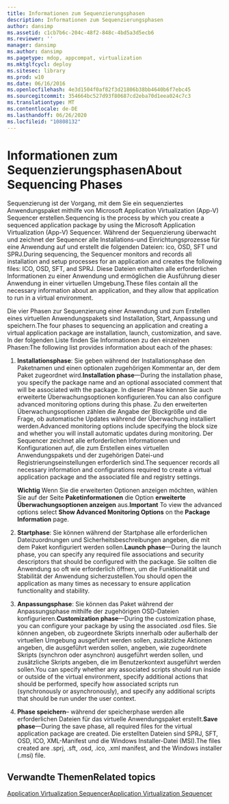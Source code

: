 ```yaml
---
title: Informationen zum Sequenzierungsphasen
description: Informationen zum Sequenzierungsphasen
author: dansimp
ms.assetid: c1cb7b6c-204c-48f2-848c-4bd5a3d5ecb6
ms.reviewer: ''
manager: dansimp
ms.author: dansimp
ms.pagetype: mdop, appcompat, virtualization
ms.mktglfcycl: deploy
ms.sitesec: library
ms.prod: w10
ms.date: 06/16/2016
ms.openlocfilehash: 4e3d1504f0af82f3d21806b38bb4640b6f7ebc45
ms.sourcegitcommit: 354664bc527d93f80687cd2eba70d1eea024c7c3
ms.translationtype: MT
ms.contentlocale: de-DE
ms.lasthandoff: 06/26/2020
ms.locfileid: "10808132"
---
```

# <span data-ttu-id="fc132-103">Informationen zum Sequenzierungsphasen</span><span class="sxs-lookup"><span data-stu-id="fc132-103">About Sequencing Phases</span></span>


<span data-ttu-id="fc132-104">Sequenzierung ist der Vorgang, mit dem Sie ein sequenziertes Anwendungspaket mithilfe von Microsoft Application Virtualization (App-V) Sequencer erstellen.</span><span class="sxs-lookup"><span data-stu-id="fc132-104">Sequencing is the process by which you create a sequenced application package by using the Microsoft Application Virtualization (App-V) Sequencer.</span></span> <span data-ttu-id="fc132-105">Während der Sequenzierung überwacht und zeichnet der Sequencer alle Installations-und Einrichtungsprozesse für eine Anwendung auf und erstellt die folgenden Dateien: ico, OSD, SFT und SPRJ.</span><span class="sxs-lookup"><span data-stu-id="fc132-105">During sequencing, the Sequencer monitors and records all installation and setup processes for an application and creates the following files: ICO, OSD, SFT, and SPRJ.</span></span> <span data-ttu-id="fc132-106">Diese Dateien enthalten alle erforderlichen Informationen zu einer Anwendung und ermöglichen die Ausführung dieser Anwendung in einer virtuellen Umgebung.</span><span class="sxs-lookup"><span data-stu-id="fc132-106">These files contain all the necessary information about an application, and they allow that application to run in a virtual environment.</span></span>

<span data-ttu-id="fc132-107">Die vier Phasen zur Sequenzierung einer Anwendung und zum Erstellen eines virtuellen Anwendungspakets sind Installation, Start, Anpassung und speichern.</span><span class="sxs-lookup"><span data-stu-id="fc132-107">The four phases to sequencing an application and creating a virtual application package are installation, launch, customization, and save.</span></span> <span data-ttu-id="fc132-108">In der folgenden Liste finden Sie Informationen zu den einzelnen Phasen:</span><span class="sxs-lookup"><span data-stu-id="fc132-108">The following list provides information about each of the phases:</span></span>

1.  <span data-ttu-id="fc132-109">**Installationsphase**: Sie geben während der Installationsphase den Paketnamen und einen optionalen zugehörigen Kommentar an, der dem Paket zugeordnet wird.</span><span class="sxs-lookup"><span data-stu-id="fc132-109">**Installation phase**—During the installation phase, you specify the package name and an optional associated comment that will be associated with the package.</span></span> <span data-ttu-id="fc132-110">In dieser Phase können Sie auch erweiterte Überwachungsoptionen konfigurieren.</span><span class="sxs-lookup"><span data-stu-id="fc132-110">You can also configure advanced monitoring options during this phase.</span></span> <span data-ttu-id="fc132-111">Zu den erweiterten Überwachungsoptionen zählen die Angabe der Blockgröße und die Frage, ob automatische Updates während der Überwachung installiert werden.</span><span class="sxs-lookup"><span data-stu-id="fc132-111">Advanced monitoring options include specifying the block size and whether you will install automatic updates during monitoring.</span></span> <span data-ttu-id="fc132-112">Der Sequencer zeichnet alle erforderlichen Informationen und Konfigurationen auf, die zum Erstellen eines virtuellen Anwendungspakets und der zugehörigen Datei-und Registrierungseinstellungen erforderlich sind.</span><span class="sxs-lookup"><span data-stu-id="fc132-112">The sequencer records all necessary information and configurations required to create a virtual application package and the associated file and registry settings.</span></span>

    <span data-ttu-id="fc132-113">**Wichtig**  Wenn Sie die erweiterten Optionen anzeigen möchten, wählen Sie auf der Seite **Paketinformationen** die Option **erweiterte Überwachungsoptionen anzeigen** aus.</span><span class="sxs-lookup"><span data-stu-id="fc132-113">**Important** To view the advanced options select **Show Advanced Monitoring Options** on the **Package Information** page.</span></span>

     

2.  <span data-ttu-id="fc132-114">**Startphase**: Sie können während der Startphase alle erforderlichen Dateizuordnungen und Sicherheitsbeschreibungen angeben, die mit dem Paket konfiguriert werden sollen.</span><span class="sxs-lookup"><span data-stu-id="fc132-114">**Launch phase**—During the launch phase, you can specify any required file associations and security descriptors that should be configured with the package.</span></span> <span data-ttu-id="fc132-115">Sie sollten die Anwendung so oft wie erforderlich öffnen, um die Funktionalität und Stabilität der Anwendung sicherzustellen.</span><span class="sxs-lookup"><span data-stu-id="fc132-115">You should open the application as many times as necessary to ensure application functionality and stability.</span></span>

3.  <span data-ttu-id="fc132-116">**Anpassungsphase**: Sie können das Paket während der Anpassungsphase mithilfe der zugehörigen OSD-Dateien konfigurieren.</span><span class="sxs-lookup"><span data-stu-id="fc132-116">**Customization phase**—During the customization phase, you can configure your package by using the associated .osd files.</span></span> <span data-ttu-id="fc132-117">Sie können angeben, ob zugeordnete Skripts innerhalb oder außerhalb der virtuellen Umgebung ausgeführt werden sollen, zusätzliche Aktionen angeben, die ausgeführt werden sollen, angeben, wie zugeordnete Skripts (synchron oder asynchron) ausgeführt werden sollen, und zusätzliche Skripts angeben, die im Benutzerkontext ausgeführt werden sollen.</span><span class="sxs-lookup"><span data-stu-id="fc132-117">You can specify whether any associated scripts should run inside or outside of the virtual environment, specify additional actions that should be performed, specify how associated scripts run (synchronously or asynchronously), and specify any additional scripts that should be run under the user context.</span></span>

4.  <span data-ttu-id="fc132-118">**Phase speichern**– während der speicherphase werden alle erforderlichen Dateien für das virtuelle Anwendungspaket erstellt.</span><span class="sxs-lookup"><span data-stu-id="fc132-118">**Save phase**—During the save phase, all required files for the virtual application package are created.</span></span> <span data-ttu-id="fc132-119">Die erstellten Dateien sind SPRJ, SFT, OSD, ICO, XML-Manifest und die Windows Installer-Datei (MSI).</span><span class="sxs-lookup"><span data-stu-id="fc132-119">The files created are .sprj, .sft, .osd, .ico, .xml manifest, and the Windows installer (.msi) file.</span></span>

## <span data-ttu-id="fc132-120">Verwandte Themen</span><span class="sxs-lookup"><span data-stu-id="fc132-120">Related topics</span></span>


[<span data-ttu-id="fc132-121">Application Virtualization Sequencer</span><span class="sxs-lookup"><span data-stu-id="fc132-121">Application Virtualization Sequencer</span></span>](application-virtualization-sequencer.md)

 

 





